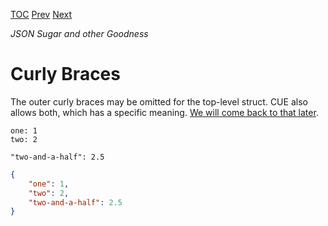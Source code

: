 [TOC](Readme.md) [Prev](commaslists.md) [Next](fold.md)

_JSON Sugar and other Goodness_

# Curly Braces

The outer curly braces may be omitted for the top-level struct.
CUE also allows both, which has a specific meaning.
[We will come back to that later](emit.md).

```
one: 1
two: 2

"two-and-a-half": 2.5
```

<!-- JSON result -->
```json
{
    "one": 1,
    "two": 2,
    "two-and-a-half": 2.5
}
```

